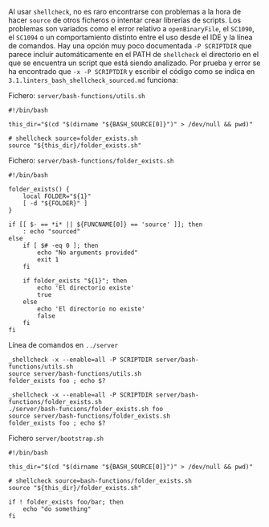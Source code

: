 Al usar `shellcheck`, no es raro encontrarse con problemas a la hora de hacer `source` de otros ficheros o intentar crear librerías de scripts. Los problemas son variados como el error relativo a `openBinaryFile`, el `SC1090`, el `SC1094` o un comportamiento distinto entre el uso desde el IDE y la línea de comandos. Hay una opción muy poco documentada `-P SCRIPTDIR` que parece incluir automáticamente en el PATH de `shellcheck` el directorio en el que se encuentra un script que está siendo analizado. Por prueba y error se ha encontrado que `-x -P SCRIPTDIR` y escribir el código como se indica en `3.1.linters_bash_shellcheck_sourced.md` funciona:

Fichero: `server/bash-functions/utils.sh`

```shell
#!/bin/bash

this_dir="$(cd "$(dirname "${BASH_SOURCE[0]}")" > /dev/null && pwd)"

# shellcheck source=folder_exists.sh
source "${this_dir}/folder_exists.sh"
```

Fichero: `server/bash-functions/folder_exists.sh`

```shell
#!/bin/bash

folder_exists() {
    local FOLDER="${1}"
    [ -d "${FOLDER}" ]
}

if [[ $- == *i* || ${FUNCNAME[0]} == 'source' ]]; then
    : echo "sourced"
else
    if [ $# -eq 0 ]; then
        echo "No arguments provided"
        exit 1
    fi

    if folder_exists "${1}"; then
        echo 'El directorio existe'
        true
    else
        echo 'El directorio no existe'
        false
    fi
fi
```

Línea de comandos en `../server`

```shell
_shellcheck -x --enable=all -P SCRIPTDIR server/bash-functions/utils.sh
source server/bash-functions/utils.sh
folder_exists foo ; echo $?

_shellcheck -x --enable=all -P SCRIPTDIR server/bash-functions/folder_exists.sh
./server/bash-funcions/folder_exists.sh foo
source server/bash-functions/folder_exists.sh
folder_exists foo ; echo $?
```

Fichero `server/bootstrap.sh`

```shell
#!/bin/bash

this_dir="$(cd "$(dirname "${BASH_SOURCE[0]}")" > /dev/null && pwd)"

# shellcheck source=bash-functions/folder_exists.sh
source "${this_dir}/folder_exists.sh"

if ! folder_exists foo/bar; then
    echo "do something"
fi
```
